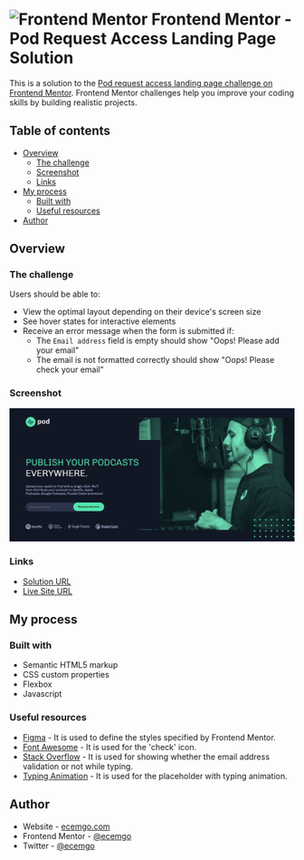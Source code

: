 # <img src="https://user-images.githubusercontent.com/13468728/222973742-9133bdb5-61f0-4f53-8b08-bb3c349e2056.png" title="Frontend Mentor" alt="Frontend Mentor" width="50" height="50"/> Frontend Mentor - Pod Request Access Landing Page Solution

This is a solution to the [Pod request access landing page challenge on Frontend Mentor](https://www.frontendmentor.io/challenges/pod-request-access-landing-page-eyTmdkLSG). Frontend Mentor challenges help you improve your coding skills by building realistic projects.

## Table of contents

- [Overview](#overview)
  - [The challenge](#the-challenge)
  - [Screenshot](#screenshot)
  - [Links](#links)
- [My process](#my-process)
  - [Built with](#built-with)
  - [Useful resources](#useful-resources)
- [Author](#author)

## Overview

### The challenge

Users should be able to:

- View the optimal layout depending on their device's screen size
- See hover states for interactive elements
- Receive an error message when the form is submitted if:
  - The `Email address` field is empty should show "Oops! Please add your email"
  - The email is not formatted correctly should show "Oops! Please check your email"

### Screenshot

![](assets/screenshot.jpg)

### Links

- [Solution URL](https://github.com/ecemgo/frontend-mentor-challenges/tree/main/pod-request-access-landing-page)
- [Live Site URL](https://ecemgo-pod-request-access.netlify.app/)

## My process

### Built with

- Semantic HTML5 markup
- CSS custom properties
- Flexbox
- Javascript

### Useful resources

- [Figma](https://www.figma.com/) - It is used to define the styles specified by Frontend Mentor.
- [Font Awesome](https://fontawesome.com/) - It is used for the 'check' icon.
- [Stack Overflow](https://stackoverflow.com/questions/68156642/can-i-use-an-event-listener-to-validate-an-email-address-after-its-entered-with) - It is used for showing whether the email address validation or not while typing.
- [Typing Animation](https://www.youtube.com/watch?v=3qOTdDPt1Cc) - It is used for the placeholder with typing animation.

## Author

- Website - [ecemgo.com](https://www.ecemgo.com/)
- Frontend Mentor - [@ecemgo](https://www.frontendmentor.io/profile/ecemgo)
- Twitter - [@ecemgo](https://twitter.com/ecemgo)
